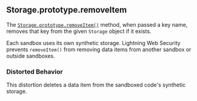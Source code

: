 ## Storage.prototype.removeItem

The [`Storage.prototype.removeItem()`](https://developer.mozilla.org/en-US/docs/Web/API/Storage/removeItem) method, when passed a key name, removes that key from the given `Storage` object if it exists.

Each sandbox uses its own synthetic storage. Lightning Web Security prevents `removeItem()` from removing data items from another sandbox or outside sandboxes.

### Distorted Behavior

This distortion deletes a data item from the sandboxed code's synthetic storage.
